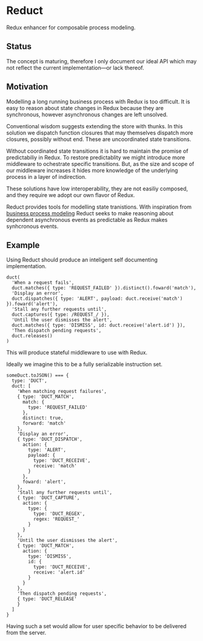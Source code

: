 # Reduct
Redux enhancer for composable process modeling.

## Status
The concept is maturing, therefore I only document our ideal API which may not reflect the current implementation—or lack thereof.

## Motivation
Modelling a long running business process with Redux is too difficult. It is easy to reason about state changes in Redux because they are synchronous, however asynchronous changes are left unsolved.

Conventional wisdom suggests extending the store with thunks. In this solution we dispatch function closures that may themselves dispatch more closures, possibly without end. These are uncoordinated state transitions.

Without coordinated state transitions it is hard to maintain the promise of predictabiliy in Redux. To restore predictablity we might introduce more middleware to ochestrate specific transitions. But, as the size and scope of our middleware increases it hides more knowledge of the underlying process in a layer of indirection.

These solutions have low interoperability, they are not easiliy composed, and they require we adopt our own flavor of Redux.

Reduct provides tools for modelling state tranistions. With inspiration from [business process modeling](https://en.wikipedia.org/wiki/Business_process_modeling) Reduct seeks to make reasoning about dependent asynchronous events as predictable as Redux makes synhcronous events.

## Example
Using Reduct should produce an inteligent self documenting implementation.
```es6
duct(
  'When a request fails',
  duct.matches({ type: 'REQUEST_FAILED' }).distinct().foward('match'),
  'Display an error',
  duct.dispatches({ type: 'ALERT', payload: duct.receive('match') }).foward('alert'),
  'Stall any further requests until',
  duct.captures({ type: /REQUEST_/ }),
  'Until the user dismisses the alert',
  duct.matches({ type: 'DISMISS', id: duct.receive('alert.id') }),
  'Then dispatch pending requests',
  duct.releases()
)
```
This will produce stateful middleware to use with Redux.


Ideally we imagine this to be a fully serializable instruction set.
```es6
someDuct.toJSON() === {
  type: 'DUCT',
  duct: [
    'When matching request failures',
    { type: 'DUCT_MATCH',
      match: {
        type: 'REQUEST_FAILED'
      },
      distinct: true,
      forward: 'match'
    },
    'Display an error',
    { type: 'DUCT_DISPATCH',
      action: {
        type: 'ALERT',
        payload: {
          type: 'DUCT_RECEIVE',
          receive: 'match'
        }
      },
      foward: 'alert',
    },
    'Stall any further requests until',
    { type: 'DUCT_CAPTURE',
      action: {
        type: {
          type: 'DUCT_REGEX',
          regex: 'REQUEST_'
        }
      }
    },
    'Until the user dismisses the alert',
    { type: 'DUCT_MATCH',
      action: {
        type: 'DISMISS',
        id: {
          type: 'DUCT_RECEIVE',
          receive: 'alert.id'
        }
      }
    },
    'Then dispatch pending requests',
    { type: 'DUCT_RELEASE'
    }
  ]
}
```
Having such a set would allow for user specific behavior to be delivered from the server.
